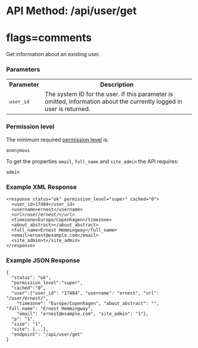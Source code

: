 # API Method: /api/user/get
# flags=comments

Get information about an existing user.


### Parameters
<table class="pretty">
  <tr><th>Parameter</th><th>Description</th></tr>
  <tr><td><tt>user_id</tt></td><td>The system ID for the user. If this parameter is omitted, information about the currently logged in user is returned.</td></tr>
</table>


### Permission level 

The minimum required [permission level](index#permission-level) is:

    anonymous

To get the properties `email`, `full_name` and `site_admin` the API requires:

    admin

### Example XML Response

    <response status="ok" permission_level="super" cached="0">
      <user_id>17484</user_id>
      <username>ernest</username>
      <url>/user/ernest/</url>
      <timezone>Europe/Copenhagen</timezone>
      <about_abstract></about_abstract>
      <full_name>Ernest Hemmingway</full_name>
      <email>ernest@example.com</email>
      <site_admin>t</site_admin>
    </response>

### Example JSON Response

    {
      "status": "ok", 
      "permission_level":"super",
      "cached":"0",
      "user":{"user_id": "17484", "username": "ernest", "url": "/user/ernest/", 
        "timezone": "Europe/Copenhagen", "about_abstract": "", "full_name": "Ernest Hemmingway", 
        "email": "ernest@example.com", "site_admin": "1"},
      "p": "1",
      "size": "1",
      "site": {...},
      "endpoint": "/api/user/get"
    }

